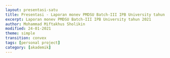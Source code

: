 ```yaml
---
layout: presentasi-satu
title: Presentasi - Laporan monev PMDSU Batch-III IPB University tahun 2021
excerpt: Laporan monev PMDSU Batch-III IPB University tahun 2021
author: Mohammad Miftakhus Sholikin
modified: 24-01-2021
theme: simple
transition: convex 
tags: [personal project]
category: [akademik]
---
```




<section 
	data-markdown
	data-transition="zoom"
	id = "sampul">
	<script>
		<h3><a href = "{{ site.github.url }}/laman/akademik/"><b>Laporan Monev PMDSU Batch-III IPB</b></a></h3>
		##### Promotor: Prof. Dr. Ir. Nahrowi, M.Sc.
		##### Mahasiswa: Mohammad Miftakhus Sholikin
	</script>
</section>


<section 
	data-markdown 
	data-transition="slide-in fade-out"
	id = "daftar_isi">
	<script>
	<h3><a href="#/sampul">Daftar Isi</a></h3>
		1. <a href="#/tahapan_rencana_studi">Tahapan dan rencana studi S3</a>
		2. <a href="#/publikasi">Publikasi</a>
		3. <a href="#/kendala_solusi">Kendala dan solusi</a>
		4. <a href="#/ucapan_terima_kasih">Ucapan terima kasih</a>
		
		<small>Kembali ke <a href="#/sampul">sampul</a> atau <a href="{{ site.github.url }}/laman/akademik/">akademik</a> bisa juga <a href="{{ site.github.url }}/akademik/presentasi-monev-pmdsu-2021/?print-pdf#/sampul">print pdf</a></small>
	</script>
</section>


<section 
	data-markdown
	data-transition="slide-in fade-out"
	id = "tahapan_rencana_studi">
	<script>
		<h3><a href="#/daftar_isi">Tahapan dan Rencana Studi S3</a></h3>

		|No. |Tahapan       |Pelaksanaan  |Status|
		|:---|:-------------|------------:|-----:|
		|1.|Sidang promosi|Mei 2021|<a style="color:#b32400;">belum</a>|
		|2.|Sidang tertutup|April 2021|<a style="color:#b32400;">belum</a>|
		|3.|Seminar S3|24 Oktober 2019|selesai|
		|4.|Kolokium S3|08 Agustus 2019|selesai|
		|5.|Ujian kualifikasi S3|2019|selesai|
		|6.|Perkuliahan S3|2019|selesai|
		|7.|Program S2|28 Juli 2019|selesai|
		||||

		<p style="text-align:center;">
		<small>Kembali ke <a href="#/daftar_isi">daftar isi</a> atau <a href="#/sampul">sampul</small></a></small>
		</p>
	</script>
</section>


<section 
	data-markdown
	data-transition="slide-in fade-out"
	id = "publikasi">
	<script>
		<h3><a href="#/daftar_isi">Publikasi Utama (Syarat PMDSU)</a></h3>

		|No.              |Publikasi|Jenis|Status|
		|:----------------|:--------|:---:|-----:|
		|<small>1.</small>|<small>A meta-analysis antimicrobial peptide effects on intestinal bacteria, immune response and antioxidant activity of broilers</small>|<small>TASJ (Q2)</small>|<small>diterima</small>|
		|<small>2.</small>|<small>A meta-analysis of the effect of antimicrobial peptide purity on the growth performance, dry matter digestibility, and  intestinal morphology of broiler</small>|<small>AAVS (Q3)</small>|<small>revisi</small>|
		|<small>3.</small>|<small>Evaluation of linear models and linear mixed models to predict the effects of antimicrobial peptides on broiler performance</small>|<small>iop</small>|<small><a href="https://iopscience.iop.org/article/10.1088/1755-1315/478/1/012002">terbit</a></small>|
		|<small>4.</small>|<small>The effect of antimicrobial peptide on growth performance, digestibility, small intestine morphology, and serum metabolites of broiler: A meta-analysis</small>|<small>AB (Q1)</small>|<small>submit</small>|
		||||

		<p style="text-align:center;">
		<small>Kembali ke <a href="#/daftar_isi">daftar isi</a> atau <a href="#/sampul">sampul</small></a></small>
		</p>
	</script>
</section>


<section 
	data-markdown
	data-transition="slide-in fade-out"
	id = "publikasi_lain1">
	<script>
		<h3><a href="#/daftar_isi">Publikasi Lain (Bukan Syarat PMDSU)</a></h3>

		|No.              |Kolabolator dan Publikasi|Jenis|Status|
		|:----------------|:--------|:---:|-----:|
		|<small>5.</small>|<small>Artificial neural network model to predict crude protein and crude fiber from physical properties of feedstuffs</small>|<small>iop</small>|<small><a href="https://iopscience.iop.org/article/10.1088/1755-1315/372/1/012049/meta">terbit</a></small>|
		|<small>6.</small>|<small>Evaluate non-linear model logistic, gompertz, and weibull: Study case on calcium and phosphor requirements of laying hen</small>|<small>iop</small>|<small><a href="https://iopscience.iop.org/article/10.1088/1755-1315/478/1/012016">terbit</a></small>|
		|<small>7.</small>|<small>Optimization of the <i>Hermetia illucens</i> larvae extraction process with response surface modelling and its amino acid profile and antibacterial activity</small>|<small>iop</small>|<small><a href="https://iopscience.iop.org/article/10.1088/1757-899X/546/6/062030/meta">terbit</a></small>|
		|<small>8.</small>|<small><b>M. Dzaky Alifian (Pascasarjana IPB)</b>; Potential fatty acid composition of <i>Hermetia illucens</i> oil reared on different substrates</small>|<small>iop</small>|<small><a href="https://iopscience.iop.org/article/10.1088/1757-899X/546/6/062002/meta">terbit</a></small>|
		||||
		
		<p style="text-align:center;">
		<small>Kembali ke <a href="#/daftar_isi">daftar isi</a> atau <a href="#/sampul">sampul</small></a></small>
		</p>
	</script>
</section>


<section 
	data-markdown
	data-transition="slide-in fade-out"
	id = "publikasi_lain2">
	<script>
		<h3><a href="#/daftar_isi">Publikasi Lain (Bukan Syarat PMDSU)</a></h3>

		|No.              |Kolabolator dan Publikasi|Jenis|Status|
		|:----------------|:--------|:---:|-----:|
		|<small>9.</small>|<small><b>Dr. Tri R. Prihambodo (Pascasarjana IPB)</b>; Effects of dietary flavonoids on performance, blood constituents, carcass composition and small intestinal morphology of broilers: A meta-analysis</small>|<small>AB (Q1)</small>|<small><a href="https://www.ajas.info/journal/view.php?number=24585">terbit</a></small>|
		|<small>10.</small>|<small><b>Dr. Sadarman (UIN Suska)</b>; Effect of dietary black cumin seed (Nigella sativa) on performance, immune status, and serum metabolites of small ruminants: A meta-analysis</small>|<small>SRR (Q2)</small>|<small>submit</small>|
		|<small>11.</small>|<small><b>Dr. Sadarman (UIN Suska)</b>; Effect of dietary propolis supplementation on broiler chickens performance, nutrient digestibility, and carcass characteristics: A meta-analysis</small>|<small>TASJ (Q2)</small>|<small>revisi</small>|
		|<small>12.</small>|<small><b>Dr. Sadarman (UIN Suska)</b>; Effect of dietary propolis supplementation on growth performance, intestinal morphology, antiviral immune response, and bacterial population of broiler chickens: a meta-analysis</small>|<small>BPS (Q2)</small>|<small>submit</small>|
		||||
		
		<p style="text-align:center;">
		<small>Kembali ke <a href="#/daftar_isi">daftar isi</a> atau <a href="#/sampul">sampul</small></a></small>
		</p>
	</script>
</section>


<section 
	data-markdown
	data-transition="slide-in fade-out"
	id = "publikasi_lain3">
	<script>
		<h3><a href="#/daftar_isi">Publikasi Lain (Bukan Syarat PMDSU)</a></h3>

		|No.              |Kolabolator dan Publikasi|Jenis|Status|
		|:----------------|:--------|:---:|-----:|
		|<small>13.</small>|<small><b>Dr. Sadarman (UIN Suska)</b>; The effects of mixed vitamins, minerals, fatty acids, and amino acids supplementation into drinking water on broiler chickens’ performance and carcass traits</small>|<small>JWPR (Q4)</small>|<small>diterima</small>|
		|<small>14.</small>|<small><b>Dr. Cecep Hidayat (Balitnak, Bogor)</b>; The effects of dietary tannins on performance, lymphoid organ weight, and amino acid illeal digestibility of broiler chickens: A meta-analysis</small>|<small>VetWorld (Q2)</small>|<small>submit</small>|
		|<small>15.</small>|<small><b>Dr. Danung Nur Adli (Universitas Brawijaya)</b>; The effects of probiotics on the performance, egg quality, and blood parameters of laying hens: A meta-analysis</small>|<small>JAFS (Q2)</small>|<small>diterima</small>|
		||||
		
		<p style="text-align:center;">
		<small>Kembali ke <a href="#/daftar_isi">daftar isi</a> atau <a href="#/sampul">sampul</small></a></small>
		</p>
	</script>
</section>


<section
	data-markdown
	data-transition="slide-in fade-out"
	id = "kendala_solusi">
	<script>
		<h3><a href="#/daftar_isi">Kendala dan Solusi</a></h3>
		<p style="text-align:justify;">Selama melaksanakan program PMDSU di IPB mahasiswa selalu mengalami kendala yang menyulitkan terkait administrasi dan perkuliahan. Akan tetapi berkat bimbingan dan dukungan dari promotor (_Prof. Dr. Ir. Nahrowi, M.Sc._), kendala tersebut dapat diselesaikan.</p>
		
		<p style="text-align:center;">
		<small>Kembali ke <a href="#/daftar_isi">daftar isi</a> atau <a href="#/sampul">sampul</small></a></small>
		</p>
	</script>
</section>


<section 
	data-markdown
	data-transition="slide-in fade-out"
	id = "ucapan_terima_kasih">
	<script>
		<h3><a href="#/daftar_isi">Ucapan terima kasih kami sampaikan kepada pihak-pihak terkait,</a></h3>
		1. Penyelenggara PMDSU Batch-III IPB University
		2. Seluruh civitas akademika IPB University
		
		<p style="text-align:center;">
		<small>Kembali ke <a href="#/daftar_isi">daftar isi</a> atau <a href="#/sampul">sampul</small></a></small>
		</p>
	</script>
</section>


<section 
	data-markdown
	data-transition="zoom"
	id = "keterangan">
	<script>
		Presentasi ini dibuat menggunakan [Reveal.js Demo Website](https://lab.hakim.se/reveal-js/#/)
	
		<p style="text-align:center;">
		<small>Kembali ke <a href="#/daftar_isi">daftar isi</a> atau <a href="#/sampul">sampul</small></a></small>
		</p>
	</script>
</section>
